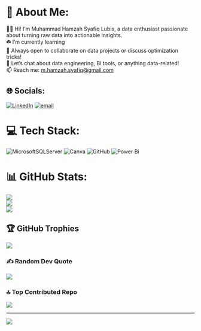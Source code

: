 # 💫 About Me:
🙋‍♂️ Hi! I’m Muhammad Hamzah Syafiq Lubis, a data enthusiast passionate about turning raw data into actionable insights.  <br>☘️ I’m currently learning<br>🌟 Always open to collaborate on data projects or discuss optimization tricks!<br>💬 Let’s chat about data engineering, BI tools, or anything data-related! <br>📫 Reach me: m.hamzah.syafiq@gmail.com


## 🌐 Socials:
[![LinkedIn](https://img.shields.io/badge/LinkedIn-%230077B5.svg?logo=linkedin&logoColor=white)](https://linkedin.com/in/www.linkedin.com/in/mhamzahsyafiqlubis) [![email](https://img.shields.io/badge/Email-D14836?logo=gmail&logoColor=white)](mailto:m.hamzah.syafiq@gmail.com) 

# 💻 Tech Stack:
![MicrosoftSQLServer](https://img.shields.io/badge/Microsoft%20SQL%20Server-CC2927?style=flat&logo=microsoft%20sql%20server&logoColor=white) ![Canva](https://img.shields.io/badge/Canva-%2300C4CC.svg?style=flat&logo=Canva&logoColor=white) ![GitHub](https://img.shields.io/badge/github-%23121011.svg?style=flat&logo=github&logoColor=white) ![Power Bi](https://img.shields.io/badge/power_bi-F2C811?style=flat&logo=powerbi&logoColor=black)
# 📊 GitHub Stats:
![](https://github-readme-stats.vercel.app/api?username=HamzahLubis&theme=neon&hide_border=true&include_all_commits=false&count_private=false)<br/>
![](https://nirzak-streak-stats.vercel.app/?user=HamzahLubis&theme=neon&hide_border=true)<br/>
![](https://github-readme-stats.vercel.app/api/top-langs/?username=HamzahLubis&theme=neon&hide_border=true&include_all_commits=false&count_private=false&layout=compact)

## 🏆 GitHub Trophies
![](https://github-profile-trophy.vercel.app/?username=HamzahLubis&theme=radical&no-frame=false&no-bg=false&margin-w=4)

### ✍️ Random Dev Quote
![](https://quotes-github-readme.vercel.app/api?type=vetical&theme=dark)

### 🔝 Top Contributed Repo
![](https://github-contributor-stats.vercel.app/api?username=HamzahLubis&limit=5&theme=neon&combine_all_yearly_contributions=true)

---
[![](https://visitcount.itsvg.in/api?id=HamzahLubis&icon=10&color=13)](https://visitcount.itsvg.in)

